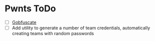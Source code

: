 # Pwnts ToDo

- [ ] [Gobfuscate](https://github.com/unixpickle/gobfuscate)
- [ ] Add utility to generate a number of team credentials, automatically creating teams with random passwords